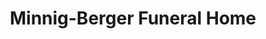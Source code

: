 ---
title: "Minnig-Berger Funeral Home"
url: /tremont/minnig-berger-funeral-home/
shop: Bestattungen
---